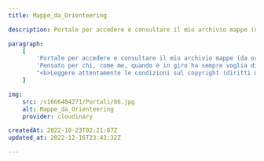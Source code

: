 ```yaml
---
title: Mappe_da_Orienteering

description: Portale per accedere e consultare il mio archivio mappe (da orienteering) digitale.

paragraph:
    [
        'Portale per accedere e consultare il mio archivio mappe (da orienteering) digitale.<br>',
        'Pensato per chi, come me, quando è in giro ha sempre voglia di visitare posti nuovi ma con sotto una mappa da orienteering.',
        "<b>Leggere attentamente le condizioni sul copyright (diritti d'autore) prima di utilizzare le mappe.</b>",
    ]

img:
    src: /v1666484271/Portali/86.jpg
    alt: Mappe_da_Orienteering
    provider: cloudinary

createdAt: 2022-10-23T02:21:07Z
updated_at: 2022-12-16T23:43:32Z

---
```

